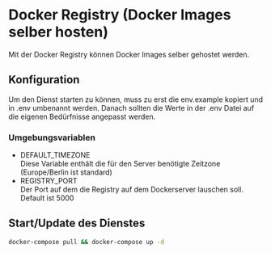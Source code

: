 # Docker Registry (Docker Images selber hosten)

Mit der Docker Registry können Docker Images selber gehostet werden.

## Konfiguration
Um den Dienst starten zu können, muss zu erst die env.example kopiert und in .env umbenannt werden.  Danach sollten die Werte in der .env Datei auf die eigenen Bedürfnisse angepasst werden.

### Umgebungsvariablen

* DEFAULT_TIMEZONE \
  Diese Variable enthält die für den Server benötigte Zeitzone (Europe/Berlin ist standard)
* REGISTRY_PORT \
  Der Port auf dem die Registry auf dem Dockerserver lauschen soll. Default ist 5000

## Start/Update des Dienstes

```bash
docker-compose pull && docker-compose up -d
```
